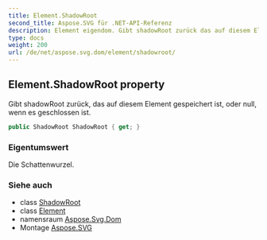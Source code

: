 ```yaml
---
title: Element.ShadowRoot
second_title: Aspose.SVG für .NET-API-Referenz
description: Element eigendom. Gibt shadowRoot zurück das auf diesem Element gespeichert ist oder null wenn es geschlossen ist.
type: docs
weight: 200
url: /de/net/aspose.svg.dom/element/shadowroot/
---
```

## Element.ShadowRoot property

Gibt shadowRoot zurück, das auf diesem Element gespeichert ist, oder null, wenn es geschlossen ist.

```csharp
public ShadowRoot ShadowRoot { get; }
```

### Eigentumswert

Die Schattenwurzel.

### Siehe auch

* class [ShadowRoot](../../shadowroot/)
* class [Element](../)
* namensraum [Aspose.Svg.Dom](../../element/)
* Montage [Aspose.SVG](../../../)


